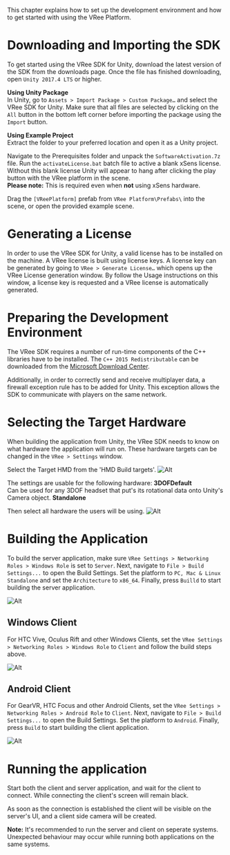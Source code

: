 This chapter explains how to set up the development environment and how to get started with using the VRee Platform.


# Downloading and Importing the SDK

To get started using the VRee SDK for Unity, download the latest version of the SDK from the downloads page. Once the file has finished downloading, open `Unity 2017.4 LTS` or higher.

__Using Unity Package__  
In Unity, go to `Assets > Import Package > Custom Package…` and select the VRee SDK for Unity. Make sure that all files are selected by clicking on the `All` button in the bottom left corner before importing the package using the `Import` button.

__Using Example Project__  
Extract the folder to your preferred location and open it as a Unity project.

Navigate to the Prerequisites folder and unpack the `SoftwareActivation.7z` file. Run the `activateLicense.bat` batch file to active a blank xSens license.
Without this blank license Unity will appear to hang after clicking the play button with the VRee platform in the scene.  
__Please note:__ This is required even when __not__ using xSens hardware.

Drag the `[VReePlatform]` prefab from `VRee Platform\Prefabs\` into the scene, or open the provided example scene.


# Generating a License

In order to use the VRee SDK for Unity, a valid license has to be installed on the machine. A VRee license is built using license keys. A license key can be generated by going to `VRee > Generate License…` which opens up the VRee License generation window. By follow the Usage instructions on this window, a license key is requested and a VRee license is automatically generated.

# Preparing the Development Environment

The VRee SDK requires a number of run-time components of the C++ libraries have to be installed. The `C++ 2015 Redistributable` can be downloaded from the [Microsoft Download Center](https://www.microsoft.com/en-us/download/details.aspx?id=53840).

Additionally, in order to correctly send and receive multiplayer data, a firewall exception rule has to be added for Unity. This exception allows the SDK to communicate with players on the same network.


# Selecting the Target Hardware

When building the application from Unity, the VRee SDK needs to know on what hardware the application will run on. These hardware targets can be changed in the `VRee > Settings` window.

Select the Target HMD from the 'HMD Build targets'.
![Alt](../images/getting-started/hmd-build-target.png "Hmd Build Target.")

The settings are usable for the following hardware:
__3DOFDefault__  
Can be used for any 3DOF headset that put's its rotational data onto Unity's Camera object.
__Standalone__

Then select all hardware the users will be using.
![Alt](../images/getting-started/inputdevice-build-target.png "Selected Input Devices Build Target.")

# Building the Application

To build the server application, make sure `VRee Settings > Networking Roles > Windows Role` is set to `Server`. Next, navigate to `File > Build Settings...` to open the Build Settings. Set the platform to `PC, Mac & Linux Standalone` and set the `Architecture` to `x86_64`. Finally, press `Builld` to start building the server application.

![Alt](../images/getting-started/windows-architecture.png "Windows build settings.")

## Windows Client

For HTC Vive, Oculus Rift and other Windows Clients, set the `VRee Settings > Networking Roles > Windows Role` to `Client` and follow the build steps above.

![Alt](../images/getting-started/windows-client-role.png "Windows client role.")

## Android Client

For GearVR, HTC Focus and other Android Clients, set the `VRee Settings > Networking Roles > Android Role` to `Client`. Next, navigate to `File > Build Settings...` to open the Build Settings. Set the platform to `Android`. Finally, press `Build` to start building the client application.

![Alt](../images/getting-started/android-selected.png "Android build target.")

# Running the application

Start both the client and server application, and wait for the client to connect.
While connecting the client's screen will remain black.

As soon as the connection is established the client will be visible on the server's UI, and a client side camera will be created.

__Note:__ It's recommended to run the server and client on seperate systems. Unexpected behaviour may occur while running both applications on the same systems.
